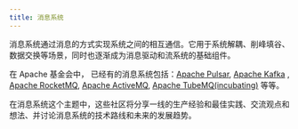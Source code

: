 ```yaml
---
title: 消息系统
---
```


消息系统通过消息的方式实现系统之间的相互通信。它用于系统解耦、削峰填谷、数据交换等场景，同时也逐渐成为消息驱动和流系统的基础组件。

在 Apache 基金会中， 已经有的消息系统包括：[Apache Pulsar](https://pulsar.apache.org/), [Apache Kafka](https://kafka.apache.org/)
, [Apache RocketMQ](https://rocketmq.apache.org/), [Apache ActiveMQ](https://activemq.apache.org/), [Apache TubeMQ(incubating)](https://tubemq.apache.org/) 等等。

在消息系统这个主题中，这些社区将分享一线的生产经验和最佳实践、交流观点和想法、并讨论消息系统的技术路线和未来的发展趋势。
